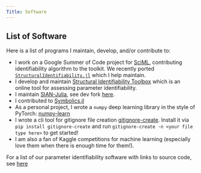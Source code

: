```yaml
---
Title: Software
---
```


## List of Software

Here is a list of programs I maintain, develop, and/or contribute to:

- I work on a Google Summer of Code project for [SciML](https://github.com/SciML/), contributing identifiability algorithm to the toolkit. We recently ported [`StructuralIdentifiability.jl`](https://github.com/SciML/StructuralIdentifiability.jl) which I help maintain.
- I develop and maintain [Structural Identifiability Toolbox](https://maple.cloud/app/6509768948056064/Structural+Identifiability+Toolbox) which is an online tool for assessing parameter identifiability.
- I maintain [SIAN-Julia](https://github.com/alexeyovchinnikov/SIAN-Julia), see dev fork [here](https://github.com/iliailmer/SIAN-Julia).
- I contributed to [Symbolics.jl](https://github.com/JuliaSymbolics/Symbolics.jl)
- As a personal project, I wrote a `numpy` deep learning library in the style of PyTorch: [numpy-learn](https://github.com/iliailmer/numpy_learn)
- I wrote a cli tool for gitignore file creation [gitignore-create](https://github.com/iliailmer/gitignore-create). Install it via `pip install gitignore-create` and run `gitignore-create -n <your file type here>` to get started!
- I am also a fan of Kaggle competitions for machine learning (especially love them when there is enough time for them!). 

For a list of our parameter identifiability software with links to source code, see [here](https://iliailmer.github.io/structsoftware/)
